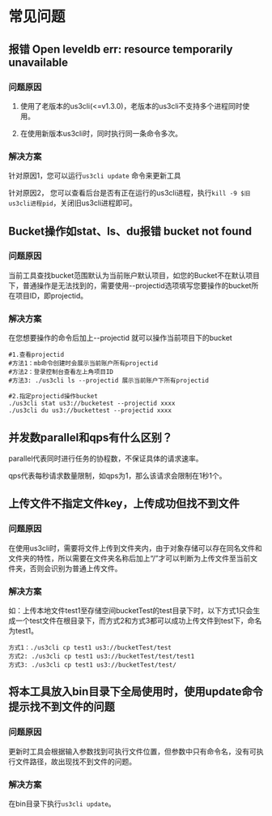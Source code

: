 # 常见问题

## 报错 Open leveldb err: resource temporarily unavailable

### 问题原因

1. 使用了老版本的us3cli(<=v1.3.0)，老版本的us3cli不支持多个进程同时使用。

2. 在使用新版本us3cli时，同时执行同一条命令多次。

### 解决方案

针对原因1，您可以运行`us3cli update` 命令来更新工具

针对原因2， 您可以查看后台是否有正在运行的us3cli进程，执行`kill -9 $旧us3cli进程pid`，关闭旧us3cli进程即可。

## Bucket操作如stat、ls、du报错 bucket not found

### 问题原因

当前工具查找bucket范围默认为当前账户默认项目，如您的Bucket不在默认项目下，普通操作是无法找到的，需要使用--projectid选项填写您要操作的bucket所在项目ID，即projectid。

### 解决方案

在您想要操作的命令后加上--projectid <projectid> 就可以操作当前项目下的bucket

```
#1.查看projectid
#方法1：mb命令创建时会展示当前账户所有projectid
#方法2：登录控制台查看左上角项目ID
#方法3: ./us3cli ls --projectid 展示当前账户下所有projectid

#2.指定projectid操作bucket
./us3cli stat us3://bucketest --projectid xxxx
./us3cli du us3://buckettest --projectid xxxx
```

## 并发数parallel和qps有什么区别？

parallel代表同时进行任务的协程数，不保证具体的请求速率。

qps代表每秒请求数量限制，如qps为1，那么该请求会限制在1秒1个。

## 上传文件不指定文件key，上传成功但找不到文件

### 问题原因

在使用us3cli时，需要将文件上传到文件夹内，由于对象存储可以存在同名文件和文件夹的特性，所以需要在文件夹名称后加上“/”才可以判断为上传文件至当前文件夹，否则会识别为普通上传文件。

### 解决方案

如：上传本地文件test1至存储空间bucketTest的test目录下时，以下方式1只会生成一个test文件在根目录下，而方式2和方式3都可以成功上传文件到test下，命名为test1。

```
方式1：./us3cli cp test1 us3://bucketTest/test
方式2: ./us3cli cp test1 us3://bucketTest/test/test1
方式3: ./us3cli cp test1 us3://bucketTest/test/
```

## 将本工具放入bin目录下全局使用时，使用update命令提示找不到文件的问题

### 问题原因

更新时工具会根据输入参数找到可执行文件位置，但参数中只有命令名，没有可执行文件路径，故出现找不到文件的问题。

### 解决方案

在bin目录下执行`us3cli update`。
